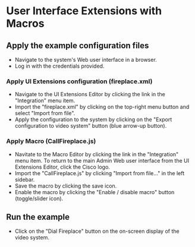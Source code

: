 # User Interface Extensions with Macros

## Apply the example configuration files

 - Navigate to the system's Web user interface in a browser.
 - Log in with the credentials provided.
 
### Apply UI Extensions configuration (fireplace.xml)
 
 - Navigate to the UI Extensions Editor by clicking the link in the
   "Integration" menu item.
 - Import the "fireplace.xml" by clicking on the top-right menu button and
   select "Import from file".
 - Apply the configuration to the system by clicking on the "Export
   configuration to video system" button (blue arrow-up button).
   
### Apply Macro (CallFireplace.js)

 - Navitate to the Macro Editor by clicking the link in the "Integration" menu
   item. To return to the main Admin Web user interface from the UI Extensions
   Editor, click the Cisco logo.
 - Import the "CallFireplace.js" by clicking "Import from file..." in the left
   sidebar.
 - Save the macro by clicking the save icon.
 - Enable the macro by clicking the "Enable / disable macro" button
   (toggle/slider icon).

## Run the example

 - Click on the "Dial Fireplace" button on the on-screen display of the video
   system.
